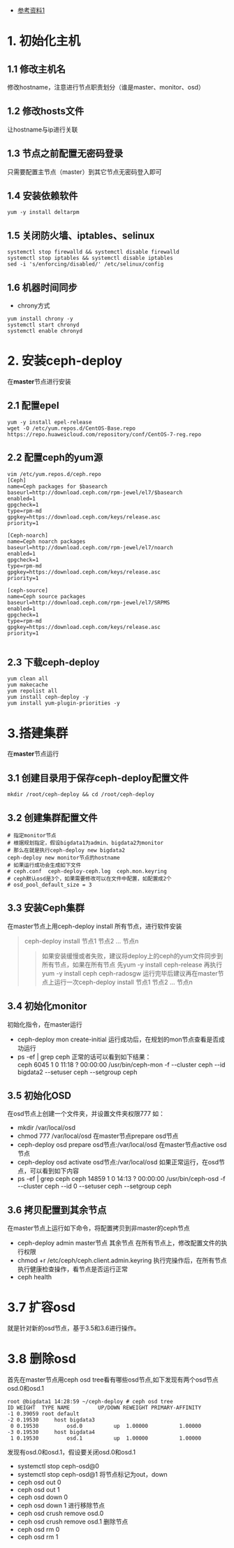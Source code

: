 * [参考资料1](https://blog.csdn.net/gaofei0428/article/details/118650015)
# 1. 初始化主机
## 1.1 修改主机名
修改hostname，注意进行节点职责划分（谁是master、monitor、osd）
## 1.2 修改hosts文件
让hostname与ip进行关联
## 1.3 节点之前配置无密码登录
只需要配置主节点（master）到其它节点无密码登入即可
## 1.4 安装依赖软件
```shell
yum -y install deltarpm
```
## 1.5 关闭防火墙、iptables、selinux
```shell
systemctl stop firewalld && systemctl disable firewalld 
systemctl stop iptables && systemctl disable iptables
sed -i 's/enforcing/disabled/' /etc/selinux/config
```
## 1.6 机器时间同步
* chrony方式
```shell
yum install chrony -y
systemctl start chronyd
systemctl enable chronyd
```


# 2. 安装ceph-deploy
在**master**节点进行安装
## 2.1 配置epel
```shell
yum -y install epel-release
wget -O /etc/yum.repos.d/CentOS-Base.repo https://repo.huaweicloud.com/repository/conf/CentOS-7-reg.repo 
```
## 2.2 配置ceph的yum源
```shell
vim /etc/yum.repos.d/ceph.repo
[Ceph]
name=Ceph packages for $basearch
baseurl=http://download.ceph.com/rpm-jewel/el7/$basearch
enabled=1
gpgcheck=1
type=rpm-md
gpgkey=https://download.ceph.com/keys/release.asc
priority=1

[Ceph-noarch]
name=Ceph noarch packages
baseurl=http://download.ceph.com/rpm-jewel/el7/noarch
enabled=1
gpgcheck=1
type=rpm-md
gpgkey=https://download.ceph.com/keys/release.asc
priority=1

[ceph-source]
name=Ceph source packages
baseurl=http://download.ceph.com/rpm-jewel/el7/SRPMS
enabled=1
gpgcheck=1
type=rpm-md
gpgkey=https://download.ceph.com/keys/release.asc
priority=1


```
## 2.3 下载ceph-deploy
```shell
yum clean all
yum makecache
yum repolist all
yum install ceph-deploy -y
yum install yum-plugin-priorities -y
```

# 3.搭建集群
在**master**节点运行
## 3.1 创建目录用于保存ceph-deploy配置文件
```shell
mkdir /root/ceph-deploy && cd /root/ceph-deploy
```
## 3.2 创建集群配置文件
```shell
# 指定monitor节点
# 根据规划指定，假设bigdata1为admin、bigdata2为monitor
# 那么在就是执行ceph-deploy new bigdata2
ceph-deploy new monitor节点的hostname
# 如果运行成功会生成如下文件
# ceph.conf  ceph-deploy-ceph.log  ceph.mon.keyring
# ceph默认osd是3个，如果需要修改可以在文件中配置，如配置成2个
# osd_pool_default_size = 3
```
## 3.3 安装Ceph集群
在master节点上用ceph-deploy install 所有节点，进行软件安装
> ceph-deploy install 节点1 节点2 ... 节点n
>> 如果安装缓慢或者失败，建议将deploy上的ceph的yum文件同步到所有节点，如果在所有节点
>> 先yum -y install ceph-release 再执行yum -y install ceph ceph-radosgw
>> 运行完毕后建议再在master节点上运行一次ceph-deploy install 节点1 节点2 ... 节点n
## 3.4 初始化monitor
初始化指令，在master运行
* ceph-deploy mon create-initial
运行成功后，在规划的mon节点查看是否成功运行
* ps -ef | grep ceph
正常的话可以看到如下结果：\
ceph      6045     1  0 11:18 ?        00:00:00 /usr/bin/ceph-mon -f --cluster ceph --id bigdata2 --setuser ceph --setgroup ceph
## 3.5 初始化OSD
在osd节点上创建一个文件夹，并设置文件夹权限777
如：
* mkdir /var/local/osd
* chmod 777 /var/local/osd
在master节点prepare osd节点
* ceph-deploy osd prepare osd节点:/var/local/osd
在master节点active osd节点
* ceph-deploy osd activate osd节点:/var/local/osd
如果正常运行，在osd节点，可以看到如下内容
*  ps -ef | grep ceph
ceph     14859     1  0 14:13 ?        00:00:00 /usr/bin/ceph-osd -f --cluster ceph --id 0 --setuser ceph --setgroup ceph
## 3.6 拷贝配置到其余节点
在master节点上运行如下命令，将配置拷贝到非master的ceph节点
* ceph-deploy admin master节点 其余节点
在所有节点上，修改配置文件的执行权限
* chmod +r /etc/ceph/ceph.client.admin.keyring
执行完操作后，在所有节点执行健康检查操作，看节点是否运行正常
* ceph health
# 3.7 扩容osd
就是针对新的osd节点，基于3.5和3.6进行操作。
# 3.8 删除osd
首先在master节点用ceph osd tree看有哪些osd节点,如下发现有两个osd节点osd.0和osd.1
```text
root @bigdata1 14:28:59 ~/ceph-deploy # ceph osd tree
ID WEIGHT  TYPE NAME         UP/DOWN REWEIGHT PRIMARY-AFFINITY 
-1 0.39059 root default                                        
-2 0.19530     host bigdata3                                   
 0 0.19530         osd.0          up  1.00000          1.00000 
-3 0.19530     host bigdata4                                   
 1 0.19530         osd.1          up  1.00000          1.00000 
```
发现有osd.0和osd.1，假设要关闭osd.0和osd.1
* systemctl stop ceph-osd@0
* systemctl stop ceph-osd@1
将节点标记为out，down
* ceph osd out 0
* ceph osd out 1
* ceph osd down 0
* ceph osd down 1
进行移除节点
* ceph osd crush remove osd.0
* ceph osd crush remove osd.1
删除节点
* ceph osd rm 0
* ceph osd rm 1
